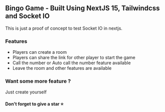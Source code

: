 ## Bingo Game - Built Using NextJS 15, Tailwindcss and Socket IO

This is just a proof of concept to test Socket IO in nextjs.

### Features

- Players can create a room
- Players can share the link for other player to start the game
- Call the number or Auto call the number feature available
- Leave the room and other features are available

### Want some more feature ?

Just create yourself

#### Don't forget to give a star ⭐
